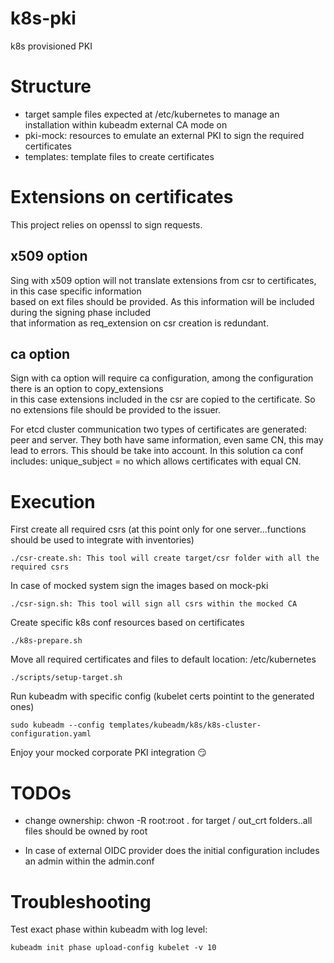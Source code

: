# k8s-pki

k8s provisioned PKI

# Structure

* target sample files expected at /etc/kubernetes to manage an installation within kubeadm external CA mode on    
* pki-mock: resources to emulate an external PKI to sign the required certificates
* templates: template files to create certificates

# Extensions on certificates

This project relies on openssl to sign requests. 

## x509 option

Sing with x509 option will not translate extensions from csr to certificates, in this case specific information   
based on ext files should be provided. As this information will be included during the signing phase included   
that information as req_extension on csr creation is redundant.  

## ca option

Sign with ca option will require ca configuration, among the configuration there is an option to copy_extensions  
in this case extensions included in the csr are copied to the certificate. So no extensions file should be provided
to the issuer.    

For etcd cluster communication two types of certificates are generated: peer and server. They both have same information, even 
same CN, this may lead to errors. This should be take into account. In this solution ca conf includes: unique_subject = no which
allows certificates with equal CN. 

# Execution

First create all required csrs (at this point only for one server...functions should be used to integrate with inventories)  

```
./csr-create.sh: This tool will create target/csr folder with all the required csrs  
```

In case of mocked system sign the images based on mock-pki   

```
./csr-sign.sh: This tool will sign all csrs within the mocked CA
```

Create specific k8s conf resources based on certificates  

```
./k8s-prepare.sh  
```

Move all required certificates and files to default location: /etc/kubernetes

```
./scripts/setup-target.sh
```  

Run kubeadm with specific config (kubelet certs pointint to the generated ones)

```
sudo kubeadm --config templates/kubeadm/k8s/k8s-cluster-configuration.yaml  
```

Enjoy your mocked corporate PKI integration :smirk:  


# TODOs

* change ownership: chwon -R root:root . for target / out_crt folders..all files should be owned by root

* In case of external OIDC provider does the initial configuration includes an admin within the admin.conf

# Troubleshooting

Test exact phase within kubeadm with log level:

```
kubeadm init phase upload-config kubelet -v 10
```
